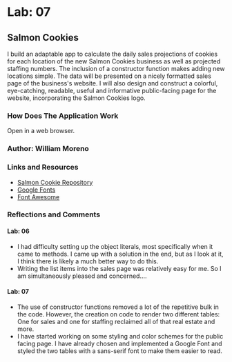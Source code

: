 # Lab: 07

## Salmon Cookies

I build an adaptable app to calculate the daily sales projections of cookies for each location of the new Salmon Cookies business as well as projected staffing numbers. The inclusion of a constructor function makes adding new locations simple. The data will be presented on a nicely formatted sales page of the business's website. I will also design and construct a colorful, eye-catching, readable, useful and informative public-facing page for the website, incorporating the Salmon Cookies logo.

### How Does The Application Work

Open in a web browser.

### Author: William Moreno

### Links and Resources

- [Salmon Cookie Repository](https://github.com/William-Moreno/cookie-stand)
- [Google Fonts](https://fonts.google.com/)
- [Font Awesome](https://fontawesome.com/)

### Reflections and Comments

#### Lab: 06

- I had difficulty setting up the object literals, most specifically when it came to methods. I came up with a solution in the end, but as I look at it, I think there is likely a much better way to do this.
- Writing the list items into the sales page was relatively easy for me. So I am simultaneously pleased and concerned....

#### Lab: 07

- The use of constructor functions removed a lot of the repetitive bulk in the code. However, the creation on code to render two different tables: One for sales and one for staffing reclaimed all of that real estate and more.
- I have started working on some styling and color schemes for the public facing page. I have already chosen and implemented a Google Font and styled the two tables with a sans-serif font to make them easier to read.
